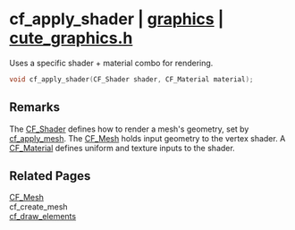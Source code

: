 # cf_apply_shader | [graphics](https://github.com/RandyGaul/cute_framework/blob/master/docs/graphics_readme.md) | [cute_graphics.h](https://github.com/RandyGaul/cute_framework/blob/master/include/cute_graphics.h)

Uses a specific shader + material combo for rendering.

```cpp
void cf_apply_shader(CF_Shader shader, CF_Material material);
```

## Remarks

The [CF_Shader](https://github.com/RandyGaul/cute_framework/blob/master/docs/graphics/cf_shader.md) defines how to render a mesh's geometry, set by [cf_apply_mesh](https://github.com/RandyGaul/cute_framework/blob/master/docs/graphics/cf_apply_mesh.md). The [CF_Mesh](https://github.com/RandyGaul/cute_framework/blob/master/docs/graphics/cf_mesh.md) holds input geometry to the
vertex shader. A [CF_Material](https://github.com/RandyGaul/cute_framework/blob/master/docs/graphics/cf_material.md) defines uniform and texture inputs to the shader.

## Related Pages

[CF_Mesh](https://github.com/RandyGaul/cute_framework/blob/master/docs/graphics/cf_mesh.md)  
cf_create_mesh  
[cf_draw_elements](https://github.com/RandyGaul/cute_framework/blob/master/docs/graphics/cf_draw_elements.md)  
